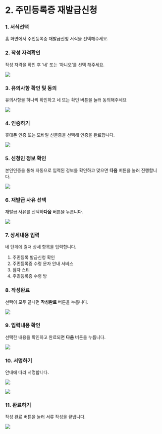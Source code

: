 # 2. 주민등록증 재발급신청

### 1. 서식선택

홈 화면에서 주민등록증 재발급신청 서식을 선택해주세요.

### 2. 작성 자격확인

작성 자격을 확인 후 ‘네’ 또는 ‘아니오’를 선택 해주세요.

![](<../../.gitbook/assets/image (3) (1) (1) (1).png>)

### 3. 유의사항 확인 및 동의

유의사항을 하나씩 확인하고 네 또는 확인 버튼을 눌러 동의해주세요

![](<../../.gitbook/assets/image (4).png>)

### 4. 인증하기

휴대폰 인증 또는 모바일 신분증을 선택해 인증을 완료합니다.

![](<../../.gitbook/assets/image (3).png>)

### 5. 신청인 정보 확인 <a href="#4." id="4."></a>

본인인증을 통해 자동으로 입력된 정보를 확인하고 맞으면 **다음** 버튼을 눌러 진행합니다.

![](<../../.gitbook/assets/image (6) (1).png>)

### 6. 재발급 사유 선택 <a href="#4." id="4."></a>

재발급 사유를 선택하**다음** 버튼을 누릅니다.

![](<../../.gitbook/assets/image (8) (1).png>)

### 7. 상세내용 입력 <a href="#4." id="4."></a>

네 단계에 걸쳐 상세 항목을 입력합니다.

1. 주민등록 발급신청 확인
2. 주민등록증 수령 문자 안내 서비스
3. 점자 스티
4. 주민등록증 수령 방

### 8. 작성완료 <a href="#4." id="4."></a>

선택이 모두 끝나면 **작성완료** 버튼을 누릅니다.

![](../../.gitbook/assets/image.png)

### 9. 입력내용 확인 <a href="#4." id="4."></a>

선택한 내용을 확인하고 완료되면 **다음** 버튼을 누릅니다.

![](<../../.gitbook/assets/image (3) (1).png>)

### 10. 서명하기

안내에 따라 서명합니다.

![](<../../.gitbook/assets/image (9) (1) (1).png>)

![](<../../.gitbook/assets/image (2).png>)

### 11. 완료하기

작성 완료 버튼을 눌러 서류 작성을 끝냅니다.

![](<../../.gitbook/assets/image (4) (1).png>)

